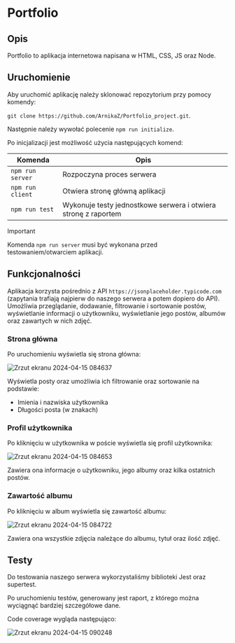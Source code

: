 # Portfolio

## Opis
Portfolio to aplikacja internetowa napisana w HTML, CSS, JS oraz Node.

## Uruchomienie
Aby uruchomić aplikację należy sklonować repozytorium przy pomocy komendy:

`git clone https://github.com/ArnikaZ/Portfolio_project.git`.

Następnie należy wywołać polecenie `npm run initialize`.

Po inicjalizacji jest możliwość użycia następujących komend:

| Komenda | Opis |
| ------- | ----------- |
| `npm run server` | Rozpoczyna proces serwera |
| `npm run client` | Otwiera stronę główną aplikacji |
| `npm run test` | Wykonuje testy jednostkowe serwera i otwiera stronę z raportem |

> [!IMPORTANT]
> Komenda `npm run server` musi być wykonana przed testowaniem/otwarciem aplikacji.

## Funkcjonalności

Aplikacja korzysta pośrednio z API `https://jsonplaceholder.typicode.com` (zapytania trafiają najpierw do naszego serwera a potem dopiero do API). Umożliwia przeglądanie, dodawanie, filtrowanie i sortowanie postów, wyświetlanie informacji o użytkowniku, wyświetlanie jego postów, albumów oraz zawartych w nich zdjęć.

### Strona główna
Po uruchomieniu wyświetla się strona główna:

![Zrzut ekranu 2024-04-15 084637](https://github.com/ArnikaZ/Portfolio_project/assets/139676226/d24f117e-7844-4ed2-a86a-e348457c2209)

Wyświetla posty oraz umożliwia ich filtrowanie oraz sortowanie na podstawie:
- Imienia i nazwiska użytkownika
- Długości posta (w znakach)

### Profil użytkownika
Po kliknięciu w użytkownika w poście wyświetla się profil użytkownika: 

![Zrzut ekranu 2024-04-15 084653](https://github.com/ArnikaZ/Portfolio_project/assets/139676226/56aed150-2428-4fee-8777-e5105e81745f)

Zawiera ona informacje o użytkowniku, jego albumy oraz kilka ostatnich postów.

### Zawartość albumu
Po kliknięciu w album wyświetla się zawartość albumu: 

![Zrzut ekranu 2024-04-15 084722](https://github.com/ArnikaZ/Portfolio_project/assets/139676226/c29b40f9-f003-4570-a174-c51cf9ca4162)

Zawiera ona wszystkie zdjęcia należące do albumu, tytuł oraz ilość zdjęć.

## Testy

Do testowania naszego serwera wykorzystaliśmy biblioteki Jest oraz supertest.

Po uruchomieniu testów, generowany jest raport, z którego można wyciągnąć bardziej szczegółowe dane.

Code coverage wygląda następująco:

![Zrzut ekranu 2024-04-15 090248](https://github.com/ArnikaZ/Portfolio_project/assets/139676226/c5dfce42-98da-4b24-a773-91eeb9dff643)

